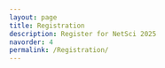 ```yaml
---
layout: page
title: Registration
description: Register for NetSci 2025
navorder: 4
permalink: /Registration/
---
```

